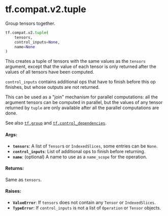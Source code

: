 <div itemscope itemtype="http://developers.google.com/ReferenceObject">
<meta itemprop="name" content="tf.compat.v2.tuple" />
<meta itemprop="path" content="Stable" />
</div>

# tf.compat.v2.tuple

Group tensors together.

``` python
tf.compat.v2.tuple(
    tensors,
    control_inputs=None,
    name=None
)
```

<!-- Placeholder for "Used in" -->

This creates a tuple of tensors with the same values as the `tensors`
argument, except that the value of each tensor is only returned after the
values of all tensors have been computed.

`control_inputs` contains additional ops that have to finish before this op
finishes, but whose outputs are not returned.

This can be used as a "join" mechanism for parallel computations: all the
argument tensors can be computed in parallel, but the values of any tensor
returned by `tuple` are only available after all the parallel computations
are done.

See also <a href="../../../tf/group.md"><code>tf.group</code></a> and
<a href="../../../tf/control_dependencies.md"><code>tf.control_dependencies</code></a>.

#### Args:


* <b>`tensors`</b>: A list of `Tensor`s or `IndexedSlices`, some entries can be `None`.
* <b>`control_inputs`</b>: List of additional ops to finish before returning.
* <b>`name`</b>: (optional) A name to use as a `name_scope` for the operation.


#### Returns:

Same as `tensors`.



#### Raises:


* <b>`ValueError`</b>: If `tensors` does not contain any `Tensor` or `IndexedSlices`.
* <b>`TypeError`</b>: If `control_inputs` is not a list of `Operation` or `Tensor`
  objects.